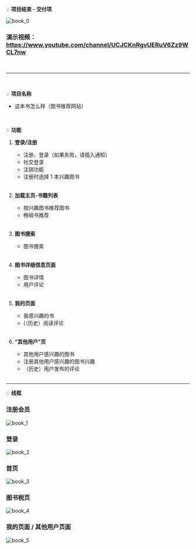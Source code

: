 💡 **项目结束 - 交付项**

![book_0](https://user-images.githubusercontent.com/53362965/185870570-11f9499e-091d-47f4-af1f-ddc9b082ce7b.png)

### 演示视频： https://www.youtube.com/channel/UCJCKnRgvUERuV6Zz9WCL7nw
<br>
<hr>
<br>

💡 **项目名称**


- 这本书怎么样（图书推荐网站）

<br>

💡 **功能**


1. **登录/注册**
   - 注册、登录（如果失败，请插入通知）
    - 社交登录
    - 注销功能
    - 注册时选择 1 本兴趣图书
    <br>
    
2. **加载主页-书籍列表**
    - 按兴趣图书推荐图书
    - 畅销书推荐
    <br>
3. **图书搜索**  
    - 图书搜索
    <br>
4. **图书详细信息页面**
    - 图书详情
    - 用户评论
    <br>
5. **我的页面**
    - 我感兴趣的书
    - (（历史）阅读评论
    <br>
6. **“其他用户”页**
    - 其他用户感兴趣的图书
    - 注册其他用户感兴趣的图书兴趣
    - （历史）用户发布的评论
    <br>

---


💡 **线框**

### 注册会员
![book_1](https://user-images.githubusercontent.com/53362965/185869428-4fddd3c4-a9de-4d3e-8802-c851c7662155.png)
 
### 登录
![book_2](https://user-images.githubusercontent.com/53362965/185869440-7388c6c8-e227-4478-aa4d-b8711067701a.png)

### 首页
![book_3](https://user-images.githubusercontent.com/53362965/185869447-106a72ae-31c9-4e8b-827c-e9a913c8b7e8.png)

### 图书税页
![book_4](https://user-images.githubusercontent.com/53362965/185869451-07f01ec6-8f37-4337-bacb-754a20ea3453.png)

### 我的页面 / 其他用户页面
![book_5](https://user-images.githubusercontent.com/53362965/185869480-018856fe-327f-4d21-8e5b-f7c3220decd7.png)


